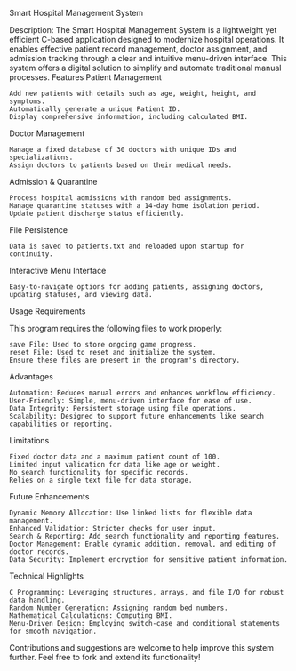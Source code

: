Smart Hospital Management System

Description:
The Smart Hospital Management System is a lightweight yet efficient C-based application designed to modernize hospital operations. It enables effective patient record management, doctor assignment, and admission tracking through a clear and intuitive menu-driven interface. This system offers a digital solution to simplify and automate traditional manual processes.
Features
Patient Management

    Add new patients with details such as age, weight, height, and symptoms.
    Automatically generate a unique Patient ID.
    Display comprehensive information, including calculated BMI.

Doctor Management

    Manage a fixed database of 30 doctors with unique IDs and specializations.
    Assign doctors to patients based on their medical needs.

Admission & Quarantine

    Process hospital admissions with random bed assignments.
    Manage quarantine statuses with a 14-day home isolation period.
    Update patient discharge status efficiently.

File Persistence

    Data is saved to patients.txt and reloaded upon startup for continuity.

Interactive Menu Interface

    Easy-to-navigate options for adding patients, assigning doctors, updating statuses, and viewing data.

Usage Requirements

This program requires the following files to work properly:

    save File: Used to store ongoing game progress.
    reset File: Used to reset and initialize the system.
    Ensure these files are present in the program's directory.

Advantages

    Automation: Reduces manual errors and enhances workflow efficiency.
    User-Friendly: Simple, menu-driven interface for ease of use.
    Data Integrity: Persistent storage using file operations.
    Scalability: Designed to support future enhancements like search capabilities or reporting.

Limitations

    Fixed doctor data and a maximum patient count of 100.
    Limited input validation for data like age or weight.
    No search functionality for specific records.
    Relies on a single text file for data storage.

Future Enhancements

    Dynamic Memory Allocation: Use linked lists for flexible data management.
    Enhanced Validation: Stricter checks for user input.
    Search & Reporting: Add search functionality and reporting features.
    Doctor Management: Enable dynamic addition, removal, and editing of doctor records.
    Data Security: Implement encryption for sensitive patient information.

Technical Highlights

    C Programming: Leveraging structures, arrays, and file I/O for robust data handling.
    Random Number Generation: Assigning random bed numbers.
    Mathematical Calculations: Computing BMI.
    Menu-Driven Design: Employing switch-case and conditional statements for smooth navigation.

Contributions and suggestions are welcome to help improve this system further. Feel free to fork and extend its functionality!
